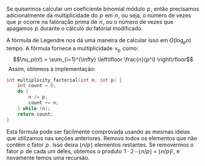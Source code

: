 
Se quisermos calcular um coeficiente binomial módulo  $p$ , então precisamos adicionalmente da multiplicidade do  $p$  em  $n$ , ou seja, o número de vezes que  $p$  ocorre na fatoração prima de  $n$ , ou o número de vezes que apagamos  $p$  durante o cálculo do fatorial modificado.

A fórmula de Legendre nos dá uma maneira de calcular isso em $O(\log_p n)$  tempo. A fórmula fornece a multiplicidade  $\nu_p$  como:
$$\nu_p(n!) = \sum_{i=1}^{\infty} \left\lfloor \frac{n}{p^i} \right\rfloor$$ 
Assim, obtemos a implementação:

```cpp
int multiplicity_factorial(int n, int p) {
    int count = 0;
    do {
        n /= p;
        count += n;
    } while (n);
    return count;
}
```

Esta fórmula pode ser facilmente comprovada usando as mesmas ideias que utilizamos nas seções anteriores. Remova todos os elementos que não contêm o fator  $p$ . Isso deixa  $\lfloor n/p \rfloor$  elementos restantes. Se removermos o fator  $p$  de cada um deles, obtemos o produto  $1 \cdot 2 \cdots \lfloor n/p \rfloor = \lfloor n/p \rfloor !$ , e novamente temos uma recursão.